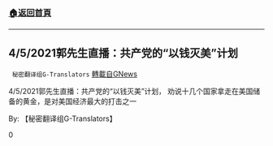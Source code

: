 ###  [:house:返回首頁](https://github.com/ourhimalayas/txt)
---

## 4/5/2021郭先生直播：共产党的“以钱灭美”计划
` 秘密翻译组G-Translators` [轉載自GNews](https://gnews.org/zh-hans/1074617/)

4/5/2021郭先生直播：共产党的“以钱灭美”计划， 劝说十几个国家拿走在美国储备的黄金，是对美国经济最大的打击之一

By: 【秘密翻译组G-Translators】

0
